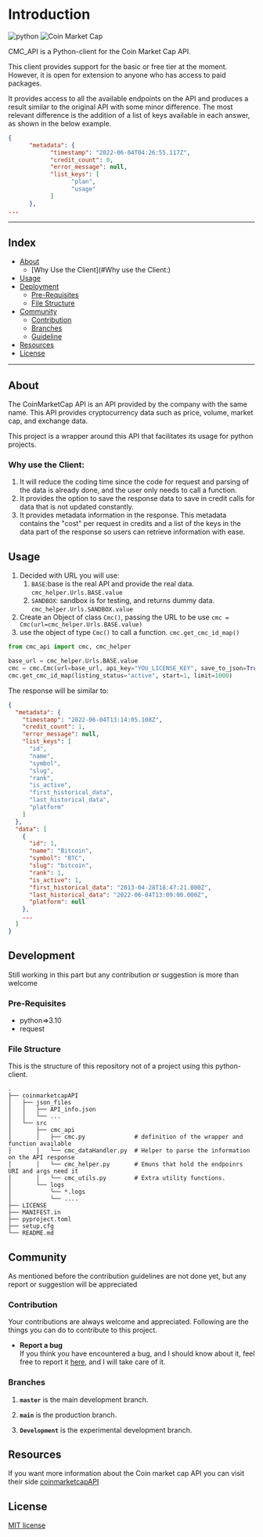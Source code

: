 # Introduction


![python](https://img.shields.io/badge/Python-3.10-blue?style=for-the-badge&logo=python&logoColor=blue&color=ffffff&labelColor=purple)
![Coin Market Cap](https://img.shields.io/badge/coinmarketcap-Code?style=for-the-badge&logo=coinmarketcap&logoColor=gray&color=ffffff)

CMC_API is a Python-client for the Coin Market Cap API.   

This client provides support for the basic or free tier at the moment.
However, it is open for extension to anyone who has access to paid packages.  

It provides access to all the available endpoints on the API and produces a result similar to the original API with some 
minor difference. 
The most relevant difference is the addition of a list of keys available in each answer, as shown in the below example.
```json
{
      "metadata": {
            "timestamp": "2022-06-04T04:26:55.117Z",
            "credit_count": 0,
            "error_message": null,
            "list_keys": [
                  "plan",
                  "usage"
            ]
      },
...
```

----------------------------------------
## Index

- [About](#beginner-about)
  - [Why Use the Client](#Why use the Client:)
- [Usage](#zap-usage)
- [Deployment](#rocket-deployment)  
  - [Pre-Requisites](#Pre-Requisites)
  - [File Structure](#File-Structure)
- [Community](#cherry_blossom-community)
  - [Contribution](#fire-contribution)
  - [Branches](#cactus-branches)
  - [Guideline](#exclamation-guideline)  
- [Resources](#page_facing_up-resources)
- [License](#lock-license)
----------------------------------------
##  About
The CoinMarketCap API is an API provided by the company with the same name. This API provides cryptocurrency data such as price, volume, market cap, and exchange data.

This project is a wrapper around this API that facilitates its usage for python projects.

### Why use the Client:

1. It will reduce the coding time since the code for request and parsing of the data is already done, and the user only needs to call a function. 
2. It provides the option to save the response data to save in credit calls for data that is not updated constantly.
3. It provides metadata information in the response. This metadata contains the "cost" per request in credits and a list of the keys in the data part of the response so users can retrieve information with ease.

## Usage
1. Decided with URL you will use:
   1. `BASE`:base is the real API and provide the real 
   data. `cmc_helper.Urls.BASE.value`
   2. `SANDBOX`: sandbox is for testing, and returns dummy data. `cmc_helper.Urls.SANDBOX.value`
2. Create an Object of class `Cmc()`, passing the URL to be use `cmc = Cmc(url=cmc_helper.Urls.BASE.value)`
3. use the object of type `Cmc()` to call a function. `cmc.get_cmc_id_map()`

```python
from cmc_api import cmc, cmc_helper

base_url = cmc_helper.Urls.BASE.value
cmc = cmc.Cmc(url=base_url, api_key="YOU_LICENSE_KEY", save_to_json=True)
cmc.get_cmc_id_map(listing_status="active", start=1, limit=1000)
```
The response will be similar to:

```json
{
  "metadata": {
    "timestamp": "2022-06-04T13:14:05.108Z",
    "credit_count": 1,
    "error_message": null,
    "list_keys": [
      "id",
      "name",
      "symbol",
      "slug",
      "rank",
      "is_active",
      "first_historical_data",
      "last_historical_data",
      "platform"
    ]
  },
  "data": [
    {
      "id": 1,
      "name": "Bitcoin",
      "symbol": "BTC",
      "slug": "bitcoin",
      "rank": 1,
      "is_active": 1,
      "first_historical_data": "2013-04-28T18:47:21.000Z",
      "last_historical_data": "2022-06-04T13:09:00.000Z",
      "platform": null
    },
    ...
  ]
}
```

##  Development
Still working in this part but any contribution or suggestion is more than welcome

### Pre-Requisites
- python=>3.10
- request


### File Structure
This is the structure of this repository not of a project using this python-client.

```
.
├── coinmarketcapAPI
│   ├── json_files
│   │   ├── API_info.json
│   │   └── ...
│   └── src
│       ├── cmc_api
│       │   ├── cmc.py              # definition of the wrapper and function available
│       │   └── cmc_dataHandler.py  # Helper to parse the information on the API response
│       │   └── cmc_helper.py       # Emuns that hold the endpoinrs URI and args need it
│       │   └── cmc_utils.py        # Extra utility functions.
│       └── logs
│           └── *.logs
│           └── ....
├── LICENSE
├── MANIFEST.in
├── pyproject.toml
├── setup.cfg
└── README.md
```

## Community

As mentioned before the contribution guidelines are not done yet, but any report or suggestion will be appreciated 

### Contribution

 Your contributions are always welcome and appreciated. Following are the things you can do to contribute to this project.

* **Report a bug** <br>
 If you think you have encountered a bug, and I should know about it, feel free to report it 
[here](https://github.com/CubeVic/coinmarketcapAPI/issues), and I will take care of it.


 ### Branches

1. **`master`** is the main development branch.

2. **`main`** is the production branch.
3. **`Development`** is the experimental development branch.

## Resources
If you want more information about the Coin market cap API you can visit their side [coinmarketcapAPI](https://coinmarketcap.com/api/documentation/v1/)


## License
[MIT license](https://github.com/CubeVic/coinmarketcapAPI/blob/main/LICENSE)